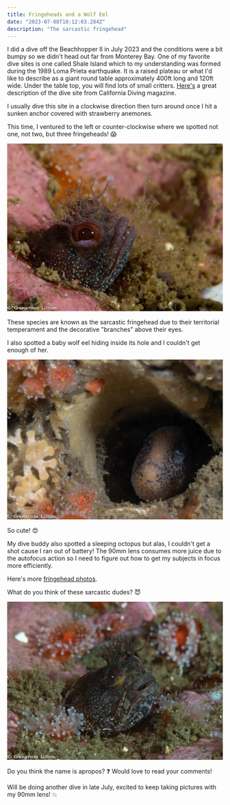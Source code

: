 ```yaml
---
title: Fringeheads and a Wolf Eel
date: "2023-07-08T10:12:03.284Z"
description: "The sarcastic fringehead"
---
```


I did a dive off the Beachhopper II in July 2023 and the conditions were a bit bumpy so we didn't head out far from Monterey Bay. One of my favorite dive sites is one called Shale Island which to my understanding was formed during the 1989 Loma Prieta earthquake. It is a raised plateau or what I'd like to describe as a giant round table approximately 400ft long and 120ft wide. Under the table top, you will find lots of small critters. <a href="https://cadivingnews.com/dive-spots/island-isnt-montereys-shale-island/" target="_blank">Here's</a> a great description of the dive site from California Diving magazine.

I usually dive this site in a clockwise direction then turn around once I hit a sunken anchor covered with strawberry anemones.

This time, I ventured to the left or counter-clockwise where we spotted not one, not two, but three fringeheads! :scream:

![fringehead](./fringehead.jpg)

These species are known as the sarcastic fringehead due to their territorial temperament and the decorative "branches" above their eyes.

I also spotted a baby wolf eel hiding inside its hole and I couldn't get enough of her.

![wolf_eel](./wolfeel.jpg)

So cute! :heart_eyes:

My dive buddy also spotted a sleeping octopus but alas, I couldn't get a shot cause I ran out of battery! The 90mm lens consumes more juice due to the autofocus action so I need to figure out how to get my subjects in focus more efficiently.

Here's more <a href="https://generosalitton.smugmug.com/MontereyFringeheads/" target="_blank">fringehead photos</a>.

What do you think of these sarcastic dudes? :smiling_imp:

![fringehead2](./sarcasticfringehead.jpg)

Do you think the name is apropos? :question: Would love to read your comments!

Will be doing another dive in late July, excited to keep taking pictures with my 90mm lens! :boom:
